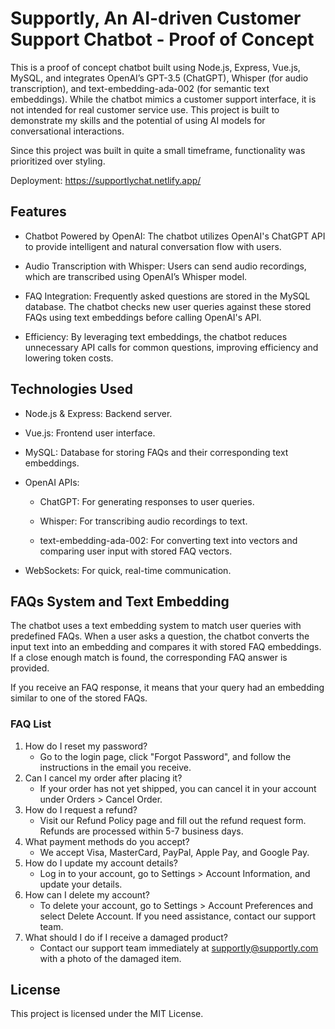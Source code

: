 # Supportly, An AI-driven Customer Support Chatbot - Proof of Concept


This is a proof of concept chatbot built using Node.js, Express, Vue.js, MySQL, and integrates OpenAI’s GPT-3.5 (ChatGPT), Whisper (for audio transcription), and text-embedding-ada-002 (for semantic text embeddings). While the chatbot mimics a customer support interface, it is not intended for real customer service use. This project is built to demonstrate my skills and the potential of using AI models for conversational interactions.

Since this project was built in quite a small timeframe, functionality was prioritized over styling.

Deployment: https://supportlychat.netlify.app/

## Features

  * Chatbot Powered by OpenAI: The chatbot utilizes OpenAI's ChatGPT API to provide intelligent and natural conversation flow with users.

  * Audio Transcription with Whisper: Users can send audio recordings, which are transcribed using OpenAI’s Whisper model.

  * FAQ Integration: Frequently asked questions are stored in the MySQL database. The chatbot checks new user queries against these stored FAQs using text embeddings before calling OpenAI's API.

  * Efficiency: By leveraging text embeddings, the chatbot reduces unnecessary API calls for common questions, improving efficiency and lowering token costs.

## Technologies Used

  * Node.js & Express: Backend server.

  * Vue.js: Frontend user interface.

  * MySQL: Database for storing FAQs and their corresponding text embeddings.

  * OpenAI APIs:

     * ChatGPT: For generating responses to user queries.

     * Whisper: For transcribing audio recordings to text.

     * text-embedding-ada-002: For converting text into vectors and comparing user input with stored FAQ vectors.
       
  * WebSockets: For quick, real-time communication.

## FAQs System and Text Embedding

The chatbot uses a text embedding system to match user queries with predefined FAQs. When a user asks a question, the chatbot converts the input text into an embedding and compares it with stored FAQ embeddings. If a close enough match is found, the corresponding FAQ answer is provided.

If you receive an FAQ response, it means that your query had an embedding similar to one of the stored FAQs.



### FAQ List

1. How do I reset my password?
   - Go to the login page, click "Forgot Password", and follow the instructions in the email you receive.
2. Can I cancel my order after placing it?
   - If your order has not yet shipped, you can cancel it in your account under Orders > Cancel Order.
3. How do I request a refund?
   - Visit our Refund Policy page and fill out the refund request form. Refunds are processed within 5-7 business days.
4. What payment methods do you accept?
   - We accept Visa, MasterCard, PayPal, Apple Pay, and Google Pay.
5. How do I update my account details?
   - Log in to your account, go to Settings > Account Information, and update your details.
6. How can I delete my account?
   - To delete your account, go to Settings > Account Preferences and select Delete Account. If you need assistance, contact our support team.
7. What should I do if I receive a damaged product?
   - Contact our support team immediately at supportly@supportly.com with a photo of the damaged item.

## License

This project is licensed under the MIT License.
